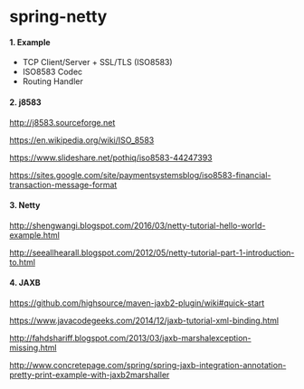 # spring-netty

#### 1. Example
- TCP Client/Server + SSL/TLS (ISO8583)
- ISO8583 Codec
- Routing Handler

#### 2. j8583

http://j8583.sourceforge.net

https://en.wikipedia.org/wiki/ISO_8583

https://www.slideshare.net/pothiq/iso8583-44247393

https://sites.google.com/site/paymentsystemsblog/iso8583-financial-transaction-message-format

#### 3. Netty

http://shengwangi.blogspot.com/2016/03/netty-tutorial-hello-world-example.html

http://seeallhearall.blogspot.com/2012/05/netty-tutorial-part-1-introduction-to.html

#### 4. JAXB

https://github.com/highsource/maven-jaxb2-plugin/wiki#quick-start

https://www.javacodegeeks.com/2014/12/jaxb-tutorial-xml-binding.html

http://fahdshariff.blogspot.com/2013/03/jaxb-marshalexception-missing.html

http://www.concretepage.com/spring/spring-jaxb-integration-annotation-pretty-print-example-with-jaxb2marshaller

